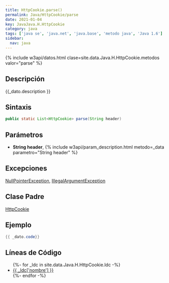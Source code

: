```yaml
---
title: HttpCookie.parse()
permalink: Java/HttpCookie/parse
date: 2021-01-04
key: JavaJava.H.HttpCookie
category: java
tags: ['java se', 'java.net', 'java.base', 'metodo java', 'Java 1.6']
sidebar: 
  nav: java
---
```


{% include w3api/datos.html clase=site.data.Java.H.HttpCookie.metodos valor="parse" %}

## Descripción
{{_dato.description }}

## Sintaxis
~~~java
public static List<HttpCookie> parse(String header)
~~~

## Parámetros
* **String header**,  {% include w3api/param_description.html metodo=_data parametro="String header" %}

## Excepciones
[NullPointerException](/Java/NullPointerException/), [IllegalArgumentException](/Java/IllegalArgumentException/)

## Clase Padre
[HttpCookie](/Java/HttpCookie/)

## Ejemplo
~~~java
{{ _dato.code}}
~~~

## Líneas de Código
<ul>
{%- for _ldc in site.data.Java.H.HttpCookie.ldc -%}
   <li>
       <a href="{{_ldc['url'] }}">{{ _ldc['nombre'] }}</a>
   </li>
{%- endfor -%}
</ul>
